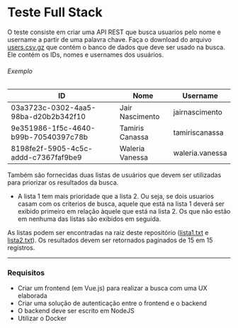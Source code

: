 
# Teste Full Stack

O teste consiste em criar uma API REST que busca usuarios pelo nome e username a partir de uma palavra chave. 
Faça o download do arquivo [users.csv.gz](https://raw.githubusercontent.com/gruposkill/we-are-hiring/master/go/users.csv.gz) que contém o banco de dados que deve ser usado na busca. 
Ele contém os IDs, nomes e usernames dos usuários.

###### Exemplo
| ID                                   | Nome              | Username             |
|--------------------------------------|-------------------|----------------------|
| 03a3723c-0302-4aa5-98ba-d20b2b342f10 | Jair Nascimento   | jairnascimento       |
| 9e351986-1f5c-4640-b99b-70540397c78b | Tamiris Canassa   | tamiriscanassa       |
| 8198fe2f-5905-4c5c-addd-c7367faf9be9 | Waleria Vanessa   | waleria.vanessa      |


Também são fornecidas duas listas de usuários que devem ser utilizadas para priorizar os resultados da busca. 
 - A lista 1 tem mais prioridade que a lista 2. Ou seja, se dois usuarios casam com os criterios de busca, aquele que está na lista 1 deverá ser exibido primeiro em relação àquele que está na lista 2. Os que não estão em nenhuma das listas são exibidos em seguida.

As listas podem ser encontradas na raiz deste repositório ([lista1.txt](https://raw.githubusercontent.com/gruposkill/we-are-hiring/master/go/lista1.txt) e [lista2.txt](https://raw.githubusercontent.com/gruposkill/we-are-hiring/master/go/lista2.txt)).
Os resultados devem ser retornados paginados de 15 em 15 registros.

-----

### Requisitos

- Criar um frontend (em Vue.js) para realizar a busca com uma UX elaborada
- Criar uma solução de autenticação entre o frontend e o backend
- O backend deve ser escrito em NodeJS
- Utilizar o Docker
